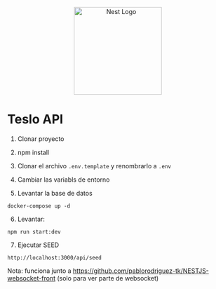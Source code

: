 <p align="center">
  <a href="http://nestjs.com/" target="blank"><img src="https://nestjs.com/img/logo-small.svg" width="200" alt="Nest Logo" /></a>
</p>

# Teslo API

1. Clonar proyecto
2. npm install

3. Clonar el archivo `.env.template` y renombrarlo a `.env`
4. Cambiar las variabls de entorno

5. Levantar la base de datos

```
docker-compose up -d
```

6. Levantar:

```
npm run start:dev
```

7. Ejecutar SEED

```
http://localhost:3000/api/seed
```


Nota: funciona junto a https://github.com/pablorodriguez-tk/NESTJS-websocket-front (solo para ver parte de websocket)
